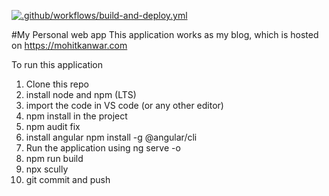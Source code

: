 [![.github/workflows/build-and-deploy.yml](https://github.com/mohitkanwar/mohitkanwar-personal-webapp/actions/workflows/build-and-deploy.yml/badge.svg?branch=main)](https://github.com/mohitkanwar/mohitkanwar-personal-webapp/actions/workflows/build-and-deploy.yml)

#My Personal web app
This application works as my blog, which is hosted on https://mohitkanwar.com

To run this application
1. Clone this repo
2. install node and npm (LTS) 
3. import the code in VS code (or any other editor)
4. npm install in the project
5. npm audit fix
6. install angular npm install -g @angular/cli
7. Run the application using ng serve -o
8. npm run build
9. npx scully
10. git commit and push